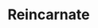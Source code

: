 ---
title: "Reincarnate"
permalink: /spells/reincarnate/
tags:
  - Spell
available_for:
  - Druid
level: "5th Level"
school: "Transmutation"
range: "Touch"
comp:
  - V
  - S
  - M
material: "rare oils and unguents worth at least 1,000 gp, which the spell consumes."
cast_time: "1 Hour"
description: |
  You touch a dead humanoid or a piece of a dead humanoid. Provided that the creature has been dead no longer than 10 days, the spell forms a new adult body for it and then calls the soul to enter that body. If the target's soul isn't free or willing to do so, the spell fails.

  The magic fashions a new body for the creature to inhabit, which likely causes the creature's race to change. The GM rolls a d 100 and consults the following table to determine what form the creature takes when restored to life, or the GM chooses a form.

  | d100 | Race |

  |---|---|

  | 01-04 | Dragonborn |

  | 05-13 | Dwarf, hill |

  | 14-21 | Dwarf, mountain |

  | 22-25 | Elf, dark |

  | 26-34 | Elf, high |

  | 35-42 | Elf, wood |

  | 43-46 | Gnome, forest |

  | 47-52 | Gnome, rock |

  | 53-56 | Half-elf |

  | 57-60 | Half-orc |

  | 61-68 | Halfling, lightfoot |

  | 69-76 | Halfling, stout |

  | 77-96 | Human |

  | 97-00 | Tiefling |

  The reincarnated creature recalls its former life and experiences. It retains the capabilities it had in its original form, except it exchanges its original race for the new one and changes its racial traits accordingly.
excerpt: "You touch a dead humanoid or a piece of a dead humanoid."
source: "Basic Rules"
---
